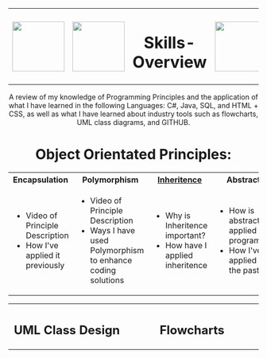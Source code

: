 <table align="center">
  <th><img src="https://github.com/phollenback/Skills-Overview/assets/145724342/a6979dce-2673-45b3-a63c-79bbd5cc77cb" width="105" height="100"></th>
  <th><img src="https://github.com/phollenback/Skills-Overview/assets/145724342/7dd5b44d-2b01-45f2-b08d-b7aa06773aed" width="105" height="100"></th>
  <th width=""><h1 align="center">Skills-Overview</h1></th>
  <th><img src="https://github.com/phollenback/Skills-Overview/assets/145724342/a0e9a422-ffe7-4b9b-b878-5ec4a2996c61" width="120" height="100"></th>
  <th><img src="https://github.com/phollenback/Skills-Overview/assets/145724342/1ac25e13-8bed-4dbf-bb9a-1c631fe1ede3" width="105" height="100"></th>
</table>


<p align = "center">A review of my knowledge of Programming Principles and the application of what I have learned in the following Languages: C#, Java, SQL, and HTML + CSS, as well as what I have learned about industry tools such as flowcharts, UML class diagrams, and GITHUB.</p>
<h1 align = "center">Object Orientated Principles:</h1> 
<table>
<tr>
  
<th>Encapsulation</th>
<th>Polymorphism</th>
<th><a href="">Inheritence</a></th>
<th>Abstraction</th>
  
</tr>
<tr>
<td>
  
* Video of Principle Description
* How I've applied it previously

</td>
<td>

* Video of Principle Description
* Ways I have used Polymorphism to enhance coding solutions

</td>
<td>

* Why is Inheritence important?
* How have I applied inheritence
 
</td>
<td>

* How is abstraction applied to programming?
* How I've applied it in the past.
  
</td>

</tr> 
</table>

<table>
  <th width="500">
    <h2 align="center">UML Class Design</h3>
  </th>
  <th width="500">
    <h2 align="cener">Flowcharts</h3>
  </th>
</table>
